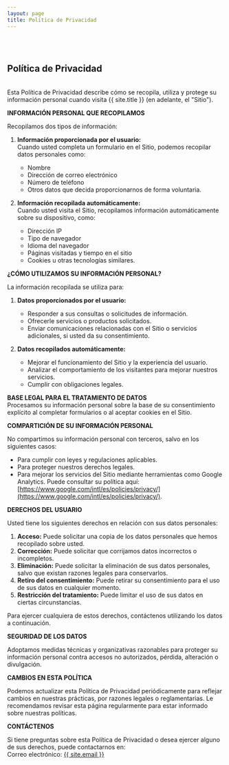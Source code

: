 ```yaml
---
layout: page
title: Política de Privacidad
---
```

<br>
<br>
<div class="col-lg-12 text-center">
	<h2 class="section-heading text-uppercase">Política de Privacidad</h2>
</div>
<br>
Esta Política de Privacidad describe cómo se recopila, utiliza y protege su información personal cuando visita {{ site.title }} (en adelante, el "Sitio").

**INFORMACIÓN PERSONAL QUE RECOPILAMOS**

Recopilamos dos tipos de información:

1. **Información proporcionada por el usuario:**  
   Cuando usted completa un formulario en el Sitio, podemos recopilar datos personales como:
   - Nombre
   - Dirección de correo electrónico
   - Número de teléfono
   - Otros datos que decida proporcionarnos de forma voluntaria.

2. **Información recopilada automáticamente:**  
   Cuando usted visita el Sitio, recopilamos información automáticamente sobre su dispositivo, como:
   - Dirección IP
   - Tipo de navegador
   - Idioma del navegador
   - Páginas visitadas y tiempo en el sitio
   - Cookies u otras tecnologías similares.

**¿CÓMO UTILIZAMOS SU INFORMACIÓN PERSONAL?**

La información recopilada se utiliza para:

1. **Datos proporcionados por el usuario:**  
   - Responder a sus consultas o solicitudes de información.
   - Ofrecerle servicios o productos solicitados.
   - Enviar comunicaciones relacionadas con el Sitio o servicios adicionales, si usted da su consentimiento.

2. **Datos recopilados automáticamente:**  
   - Mejorar el funcionamiento del Sitio y la experiencia del usuario.
   - Analizar el comportamiento de los visitantes para mejorar nuestros servicios.
   - Cumplir con obligaciones legales.

**BASE LEGAL PARA EL TRATAMIENTO DE DATOS**  
Procesamos su información personal sobre la base de su consentimiento explícito al completar formularios o al aceptar cookies en el Sitio.

**COMPARTICIÓN DE SU INFORMACIÓN PERSONAL**

No compartimos su información personal con terceros, salvo en los siguientes casos:
- Para cumplir con leyes y regulaciones aplicables.
- Para proteger nuestros derechos legales.
- Para mejorar los servicios del Sitio mediante herramientas como Google Analytics. Puede consultar su política aquí: [https://www.google.com/intl/es/policies/privacy/](https://www.google.com/intl/es/policies/privacy/).

**DERECHOS DEL USUARIO**

Usted tiene los siguientes derechos en relación con sus datos personales:

1. **Acceso:** Puede solicitar una copia de los datos personales que hemos recopilado sobre usted.
2. **Corrección:** Puede solicitar que corrijamos datos incorrectos o incompletos.
3. **Eliminación:** Puede solicitar la eliminación de sus datos personales, salvo que existan razones legales para conservarlos.
4. **Retiro del consentimiento:** Puede retirar su consentimiento para el uso de sus datos en cualquier momento.
5. **Restricción del tratamiento:** Puede limitar el uso de sus datos en ciertas circunstancias.

Para ejercer cualquiera de estos derechos, contáctenos utilizando los datos a continuación.

**SEGURIDAD DE LOS DATOS**

Adoptamos medidas técnicas y organizativas razonables para proteger su información personal contra accesos no autorizados, pérdida, alteración o divulgación.

**CAMBIOS EN ESTA POLÍTICA**

Podemos actualizar esta Política de Privacidad periódicamente para reflejar cambios en nuestras prácticas, por razones legales o reglamentarias. Le recomendamos revisar esta página regularmente para estar informado sobre nuestras políticas.

**CONTÁCTENOS**

Si tiene preguntas sobre esta Política de Privacidad o desea ejercer alguno de sus derechos, puede contactarnos en:  
Correo electrónico: <a href="mailto:{{ site.email }}">{{ site.email }}</a>
